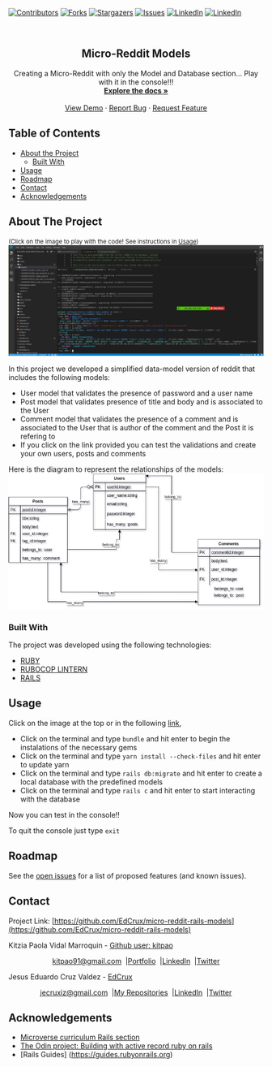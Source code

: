 [![Contributors][contributors-shield]][contributors-url]
[![Forks][forks-shield]][forks-url]
[![Stargazers][stars-shield]][stars-url]
[![Issues][issues-shield]][issues-url]
[![LinkedIn][linkedin-shield]][linkedin-url]
[![LinkedIn][linkedin-shield2]][linkedin-url2]

<!-- PROJECT LOGO -->
<br />
<p align="center">
  <h2 align="center"> Micro-Reddit Models </h2>
  <p align="center">
      Creating a Micro-Reddit with only the Model and Database section... Play with it in the console!!!
    <br />
    <a href="https://github.com/EdCrux/micro-reddit-rails-models"><strong>Explore the docs »</strong></a>
    <br />
    <br />
    <a href="https://github.com/EdCrux/micro-reddit-rails-models">View Demo</a>
    ·
    <a href="https://github.com/EdCrux/micro-reddit-rails-models/issues">Report Bug</a>
    ·
    <a href="https://github.com/EdCrux/micro-reddit-rails-models/issues">Request Feature</a>
  </p>
</p>

## Table of Contents
* [About the Project](#about-the-project)
  * [Built With](#built-with)
* [Usage](#usage)
* [Roadmap](#roadmap)
* [Contact](#contact)
* [Acknowledgements](#acknowledgements)
<!-- ABOUT THE PROJECT -->

## About The Project
<small>(Click on the image to play with the code! See instructions in [Usage](#usage))</small>
[![Product Name Screen Shot][product-screenshot]](https://gitpod.io/github.com/EdCrux/micro-reddit-rails-models)

In this project we developed a simplified data-model version of reddit that includes the following models:
* User model that validates the presence of password and a user name
* Post model that validates presence of title and body and is associated to the User
* Comment model that validates the presence of a comment and is associated to the User that is author of the comment and the Post it is refering to
* If you click on the link provided you can test the validations and create your own users, posts and comments

Here is the diagram to represent the relationships of the  models:
[![Product Name Screen Shot][product-example]](https://gitpod.io/github.com/EdCrux/micro-reddit-rails-models)

### Built With
The project was developed using the following technologies:
- [RUBY](https://www.ruby-lang.org/es/)
- [RUBOCOP LINTERN](https://github.com/microverseinc/linters-config/tree/master/ruby)
- [RAILS](https://rubyonrails.org/)

## Usage

Click on the image at the top or in the following [link](https://gitpod.io/github.com/EdCrux/micro-reddit-rails-models/tree/feature),

* Click on the terminal and type `bundle` and hit enter to begin the instalations of the necessary gems
* Click on the terminal and type `yarn install --check-files` and hit enter to update yarn
* Click on the terminal and type `rails db:migrate` and hit enter to create a local database with the predefined models
* Click on the terminal and type `rails c` and hit enter to start interacting with the database

Now you can test in the console!!

To quit the console just type `exit`

## Roadmap

See the [open issues](https://github.com/EdCrux/micro-reddit-rails-models/issues) for a list of proposed features (and known issues).

## Contact
<p align="center">

  Project Link: [https://github.com/EdCrux/micro-reddit-rails-models](https://github.com/EdCrux/micro-reddit-rails-models)

<p align="center">

  Kitzia Paola Vidal Marroquin - [Github user: kitpao](https://github.com/kitpao)
</p>
<p align="center" style="display: flex; justify-content: center; align-items: center;">
    <a target="_blank" href="https://mail.google.com/mail/?view=cm&fs=1&tf=1&to=kitpao91@gmail.com">
      kitpao91@gmail.com
    </a> &nbsp; |
    <a target="_blank" href="https://github.com/kitpao/Personal_Projects">
        Portfolio
    </a> &nbsp; |
    <a target="_blank" href="https://www.linkedin.com/in/kitzia-paola-vidal/">
      LinkedIn
    </a> &nbsp; |
    <a target="_blank" href="https://twitter.com/Kitpao1">
      Twitter
    </a>
</p>

<p align="center">

  Jesus Eduardo Cruz Valdez - [EdCrux](https://github.com/EdCrux
)
</p>
<p align="center" style="display: flex; justify-content: center; align-items: center;">
    <a target="_blank" href="https://mail.google.com/mail/?view=cm&fs=1&tf=1&to=jecruxiz@gmail.com
">
      jecruxiz@gmail.com
    </a> &nbsp; |
    <a target="_blank" href="https://github.com/EdCrux?tab=repositories">
        My Repositories
    </a> &nbsp; |
    <a target="_blank" href="www.linkedin.com/in/edcrux">
      LinkedIn
    </a> &nbsp; |
    <a target="_blank" href="https://twitter.com/edcrux8">
      Twitter
    </a>
</p>

## Acknowledgements
- [Microverse curriculum Rails section](https://www.microverse.org/?grsf=6ns691)
- [The Odin project: Building with active record ruby on rails](https://www.theodinproject.com/courses/ruby-on-rails/lessons/building-with-active-record-ruby-on-rails
)
- [Rails Guides] (https://guides.rubyonrails.org)

<!-- MARKDOWN LINKS & IMAGES -->
[contributors-shield]: https://img.shields.io/github/contributors/EdCrux/micro-reddit-rails-models.svg?style=flat-square
[contributors-url]: https://github.com/EdCrux/micro-reddit-rails-models/graphs/contributors
[forks-shield]: https://img.shields.io/github/forks/EdCrux/micro-reddit-rails-models.svg?style=flat-square
[forks-url]: https://github.com/EdCrux/micro-reddit-rails-models/network/members
[stars-shield]: https://img.shields.io/github/stars/EdCrux/micro-reddit-rails-models.svg?style=flat-square
[stars-url]: https://github.com/EdCrux/micro-reddit-rails-models/stargazers
[issues-shield]: https://img.shields.io/github/issues/EdCrux/micro-reddit-rails-models.svg?style=flat-square
[issues-url]: https://github.com/EdCrux/micro-reddit-rails-models/issues
[license-shield]: https://img.shields.io/github/license/EdCrux/micro-reddit-rails-models.svg?style=flat-square
[license-url]: https://github.com/EdCrux/micro-reddit-rails-models/blob/master/LICENSE.txt
[linkedin-shield]: https://img.shields.io/badge/-LinkedIn-black.svg?style=flat-square&logo=linkedin&colorB=555
[linkedin-url]: https://www.linkedin.com/in/kitzia-paola-vidal/
[linkedin-shield2]: https://img.shields.io/badge/-LinkedIn-black.svg?style=flat-square&logo=linkedin&colorB=555
[linkedin-url2]: https://www.linkedin.com/in/edcrux/
[product-screenshot]: logo.png
[product-example]: micro-reddit.jpg

